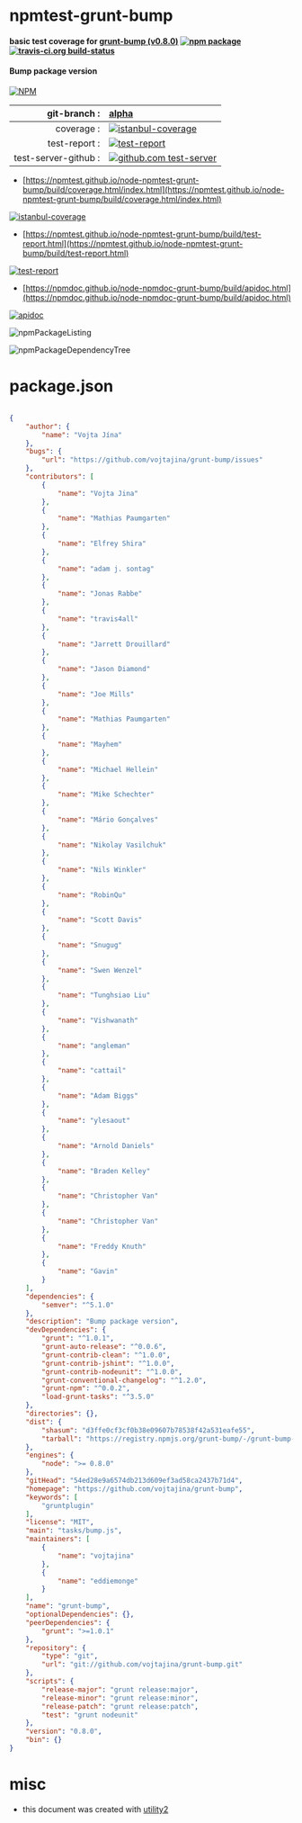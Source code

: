 # npmtest-grunt-bump

#### basic test coverage for  [grunt-bump (v0.8.0)](https://github.com/vojtajina/grunt-bump)  [![npm package](https://img.shields.io/npm/v/npmtest-grunt-bump.svg?style=flat-square)](https://www.npmjs.org/package/npmtest-grunt-bump) [![travis-ci.org build-status](https://api.travis-ci.org/npmtest/node-npmtest-grunt-bump.svg)](https://travis-ci.org/npmtest/node-npmtest-grunt-bump)

#### Bump package version

[![NPM](https://nodei.co/npm/grunt-bump.png?downloads=true&downloadRank=true&stars=true)](https://www.npmjs.com/package/grunt-bump)

| git-branch : | [alpha](https://github.com/npmtest/node-npmtest-grunt-bump/tree/alpha)|
|--:|:--|
| coverage : | [![istanbul-coverage](https://npmtest.github.io/node-npmtest-grunt-bump/build/coverage.badge.svg)](https://npmtest.github.io/node-npmtest-grunt-bump/build/coverage.html/index.html)|
| test-report : | [![test-report](https://npmtest.github.io/node-npmtest-grunt-bump/build/test-report.badge.svg)](https://npmtest.github.io/node-npmtest-grunt-bump/build/test-report.html)|
| test-server-github : | [![github.com test-server](https://npmtest.github.io/node-npmtest-grunt-bump/GitHub-Mark-32px.png)](https://npmtest.github.io/node-npmtest-grunt-bump/build/app/index.html) | | build-artifacts : | [![build-artifacts](https://npmtest.github.io/node-npmtest-grunt-bump/glyphicons_144_folder_open.png)](https://github.com/npmtest/node-npmtest-grunt-bump/tree/gh-pages/build)|

- [https://npmtest.github.io/node-npmtest-grunt-bump/build/coverage.html/index.html](https://npmtest.github.io/node-npmtest-grunt-bump/build/coverage.html/index.html)

[![istanbul-coverage](https://npmtest.github.io/node-npmtest-grunt-bump/build/screenCapture.buildCi.browser.%252Ftmp%252Fbuild%252Fcoverage.lib.html.png)](https://npmtest.github.io/node-npmtest-grunt-bump/build/coverage.html/index.html)

- [https://npmtest.github.io/node-npmtest-grunt-bump/build/test-report.html](https://npmtest.github.io/node-npmtest-grunt-bump/build/test-report.html)

[![test-report](https://npmtest.github.io/node-npmtest-grunt-bump/build/screenCapture.buildCi.browser.%252Ftmp%252Fbuild%252Ftest-report.html.png)](https://npmtest.github.io/node-npmtest-grunt-bump/build/test-report.html)

- [https://npmdoc.github.io/node-npmdoc-grunt-bump/build/apidoc.html](https://npmdoc.github.io/node-npmdoc-grunt-bump/build/apidoc.html)

[![apidoc](https://npmdoc.github.io/node-npmdoc-grunt-bump/build/screenCapture.buildCi.browser.%252Ftmp%252Fbuild%252Fapidoc.html.png)](https://npmdoc.github.io/node-npmdoc-grunt-bump/build/apidoc.html)

![npmPackageListing](https://npmtest.github.io/node-npmtest-grunt-bump/build/screenCapture.npmPackageListing.svg)

![npmPackageDependencyTree](https://npmtest.github.io/node-npmtest-grunt-bump/build/screenCapture.npmPackageDependencyTree.svg)



# package.json

```json

{
    "author": {
        "name": "Vojta Jína"
    },
    "bugs": {
        "url": "https://github.com/vojtajina/grunt-bump/issues"
    },
    "contributors": [
        {
            "name": "Vojta Jina"
        },
        {
            "name": "Mathias Paumgarten"
        },
        {
            "name": "Elfrey Shira"
        },
        {
            "name": "adam j. sontag"
        },
        {
            "name": "Jonas Rabbe"
        },
        {
            "name": "travis4all"
        },
        {
            "name": "Jarrett Drouillard"
        },
        {
            "name": "Jason Diamond"
        },
        {
            "name": "Joe Mills"
        },
        {
            "name": "Mathias Paumgarten"
        },
        {
            "name": "Mayhem"
        },
        {
            "name": "Michael Hellein"
        },
        {
            "name": "Mike Schechter"
        },
        {
            "name": "Mário Gonçalves"
        },
        {
            "name": "Nikolay Vasilchuk"
        },
        {
            "name": "Nils Winkler"
        },
        {
            "name": "RobinQu"
        },
        {
            "name": "Scott Davis"
        },
        {
            "name": "Snugug"
        },
        {
            "name": "Swen Wenzel"
        },
        {
            "name": "Tunghsiao Liu"
        },
        {
            "name": "Vishwanath"
        },
        {
            "name": "angleman"
        },
        {
            "name": "cattail"
        },
        {
            "name": "Adam Biggs"
        },
        {
            "name": "ylesaout"
        },
        {
            "name": "Arnold Daniels"
        },
        {
            "name": "Braden Kelley"
        },
        {
            "name": "Christopher Van"
        },
        {
            "name": "Christopher Van"
        },
        {
            "name": "Freddy Knuth"
        },
        {
            "name": "Gavin"
        }
    ],
    "dependencies": {
        "semver": "^5.1.0"
    },
    "description": "Bump package version",
    "devDependencies": {
        "grunt": "^1.0.1",
        "grunt-auto-release": "^0.0.6",
        "grunt-contrib-clean": "^1.0.0",
        "grunt-contrib-jshint": "^1.0.0",
        "grunt-contrib-nodeunit": "^1.0.0",
        "grunt-conventional-changelog": "^1.2.0",
        "grunt-npm": "^0.0.2",
        "load-grunt-tasks": "^3.5.0"
    },
    "directories": {},
    "dist": {
        "shasum": "d3ffe0cf3cf0b38e09607b78538f42a531eafe55",
        "tarball": "https://registry.npmjs.org/grunt-bump/-/grunt-bump-0.8.0.tgz"
    },
    "engines": {
        "node": ">= 0.8.0"
    },
    "gitHead": "54ed28e9a6574db213d609ef3ad58ca2437b71d4",
    "homepage": "https://github.com/vojtajina/grunt-bump",
    "keywords": [
        "gruntplugin"
    ],
    "license": "MIT",
    "main": "tasks/bump.js",
    "maintainers": [
        {
            "name": "vojtajina"
        },
        {
            "name": "eddiemonge"
        }
    ],
    "name": "grunt-bump",
    "optionalDependencies": {},
    "peerDependencies": {
        "grunt": ">=1.0.1"
    },
    "repository": {
        "type": "git",
        "url": "git://github.com/vojtajina/grunt-bump.git"
    },
    "scripts": {
        "release-major": "grunt release:major",
        "release-minor": "grunt release:minor",
        "release-patch": "grunt release:patch",
        "test": "grunt nodeunit"
    },
    "version": "0.8.0",
    "bin": {}
}
```



# misc
- this document was created with [utility2](https://github.com/kaizhu256/node-utility2)
